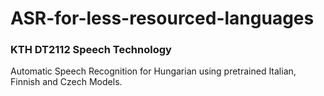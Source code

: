 # ASR-for-less-resourced-languages
### KTH DT2112 Speech Technology
Automatic Speech Recognition for Hungarian using pretrained Italian, Finnish and Czech Models.